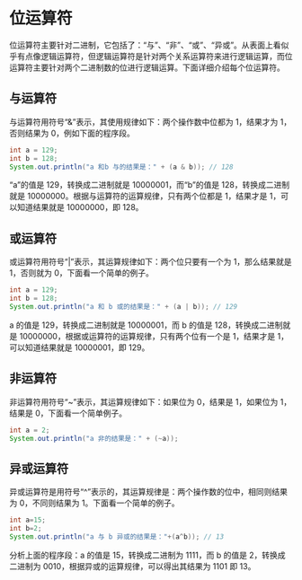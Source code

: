 # 位运算符

位运算符主要针对二进制，它包括了：“与”、“非”、“或”、“异或”。从表面上看似乎有点像逻辑运算符，但逻辑运算符是针对两个关系运算符来进行逻辑运算，而位运算符主要针对两个二进制数的位进行逻辑运算。下面详细介绍每个位运算符。

## 与运算符

与运算符用符号“&”表示，其使用规律如下：两个操作数中位都为 1，结果才为 1，否则结果为 0，例如下面的程序段。

```java
int a = 129;
int b = 128;
System.out.println("a 和b 与的结果是：" + (a & b)); // 128
```

“a”的值是 129，转换成二进制就是 10000001，而“b”的值是 128，转换成二进制就是 10000000。根据与运算符的运算规律，只有两个位都是 1，结果才是 1，可以知道结果就是 10000000，即 128。

## 或运算符

或运算符用符号“|”表示，其运算规律如下：两个位只要有一个为 1，那么结果就是 1，否则就为 0，下面看一个简单的例子。

```java
int a = 129;
int b = 128;
System.out.println("a 和 b 或的结果是：" + (a | b)); // 129
```

a 的值是 129，转换成二进制就是 10000001，而 b 的值是 128，转换成二进制就是 10000000，根据或运算符的运算规律，只有两个位有一个是 1，结果才是 1，可以知道结果就是 10000001，即 129。

## 非运算符

非运算符用符号“~”表示，其运算规律如下：如果位为 0，结果是 1，如果位为 1，结果是 0，下面看一个简单例子。

```java
int a = 2;
System.out.println("a 非的结果是：" + (~a));
```

## 异或运算符

异或运算符是用符号“^”表示的，其运算规律是：两个操作数的位中，相同则结果为 0，不同则结果为 1。下面看一个简单的例子。

```java
int a=15;
int b=2;
System.out.println("a 与 b 异或的结果是："+(a^b)); // 13
```

分析上面的程序段：a 的值是 15，转换成二进制为 1111，而 b 的值是 2，转换成二进制为 0010，根据异或的运算规律，可以得出其结果为 1101 即 13。

